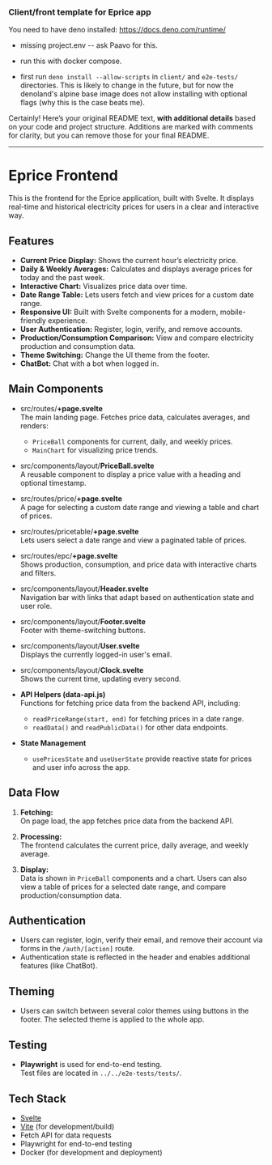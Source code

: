 ### Client/front template for Eprice app

You need to have deno installed: https://docs.deno.com/runtime/

* missing project.env -- ask Paavo for this.

* run this with docker compose.

* first run `deno install --allow-scripts` in `client/` and `e2e-tests/` directories. This is likely to change in the future, but for now the denoland's alpine base image does not allow installing with optional flags (why this is the case beats me).


Certainly! Here’s your original README text, **with additional details** based on your code and project structure. Additions are marked with comments for clarity, but you can remove those for your final README.

---

# Eprice Frontend

This is the frontend for the Eprice application, built with Svelte. It displays real-time and historical electricity prices for users in a clear and interactive way.

## Features

- **Current Price Display:** Shows the current hour’s electricity price.
- **Daily & Weekly Averages:** Calculates and displays average prices for today and the past week.
- **Interactive Chart:** Visualizes price data over time.
- **Date Range Table:** Lets users fetch and view prices for a custom date range.
- **Responsive UI:** Built with Svelte components for a modern, mobile-friendly experience.
- **User Authentication:** Register, login, verify, and remove accounts.
- **Production/Consumption Comparison:** View and compare electricity production and consumption data.
- **Theme Switching:** Change the UI theme from the footer.
- **ChatBot:** Chat with a bot when logged in.

## Main Components

- src/routes/**+page.svelte**  
  The main landing page. Fetches price data, calculates averages, and renders:
  - `PriceBall` components for current, daily, and weekly prices.
  - `MainChart` for visualizing price trends.

- src/components/layout/**PriceBall.svelte**  
  A reusable component to display a price value with a heading and optional timestamp.

- src/routes/price/**+page.svelte**  
  A page for selecting a custom date range and viewing a table and chart of prices.

- src/routes/pricetable/**+page.svelte**  
  Lets users select a date range and view a paginated table of prices.

- src/routes/epc/**+page.svelte**  
  Shows production, consumption, and price data with interactive charts and filters.

- src/components/layout/**Header.svelte**  
  Navigation bar with links that adapt based on authentication state and user role.

- src/components/layout/**Footer.svelte**  
  Footer with theme-switching buttons.

- src/components/layout/**User.svelte**  
  Displays the currently logged-in user's email.

- src/components/layout/**Clock.svelte**  
  Shows the current time, updating every second.

- **API Helpers (data-api.js)**  
  Functions for fetching price data from the backend API, including:
  - `readPriceRange(start, end)` for fetching prices in a date range.
  - `readData()` and `readPublicData()` for other data endpoints.

- **State Management**  
  - `usePricesState` and `useUserState` provide reactive state for prices and user info across the app.

## Data Flow

1. **Fetching:**  
   On page load, the app fetches price data from the backend API.

2. **Processing:**  
   The frontend calculates the current price, daily average, and weekly average.

3. **Display:**  
   Data is shown in `PriceBall` components and a chart. Users can also view a table of prices for a selected date range, and compare production/consumption data.

## Authentication

- Users can register, login, verify their email, and remove their account via forms in the `/auth/[action]` route.
- Authentication state is reflected in the header and enables additional features (like ChatBot).

## Theming

- Users can switch between several color themes using buttons in the footer. The selected theme is applied to the whole app.

## Testing

- **Playwright** is used for end-to-end testing.  
  Test files are located in `../../e2e-tests/tests/`.

## Tech Stack

- [Svelte](https://svelte.dev/)
- [Vite](https://vitejs.dev/) (for development/build)
- Fetch API for data requests
- Playwright for end-to-end testing
- Docker (for development and deployment)



